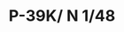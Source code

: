 ---
title: "P-39K/ N  1/48"
price: 2200 
desc: "WEEKEND EDITION, P-39K/ N  1/48, razmera: 1/48"
img_path: "/assets/img/84161.jpg"
brand: EDUARD
available: false
special_offer: false
new: false
soon: false
cat: "Plasticne-Makete"
subcat: "PM-EDUARD"
subsubcat: ""
sifra: "84161"
---